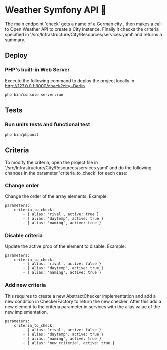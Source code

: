 Weather Symfony API 🎼
======
The main endpoint 'check' gets a name of a German city , then makes a call to Open Weather API to create a City instance. Finally it checks the criteria specified in '/src/Infrastructure/City/Resources/services.yaml' and returns a summary.
## Deploy
### PHP's built-in Web Server
Execute the following command to deploy the project locally in http://127.0.0.1:8000/check?city=Berlin
```bash
php bin/console server:run
```
## Tests
### Run units tests and functional test
```bash
php bin/phpunit
```
## Criteria
To modify the criteria, open the project file in '/src/Infrastructure/City/Resources/services.yaml' and do the following 
changes in the parameter 'criteria_to_check' for each case:
### Change order
Change the order of the array elements. Example:
```
parameters:
    criteria_to_check:
        - { alias: 'rival', active: true }
        - { alias: 'daytemp', active: true }
        - { alias: 'naming', active: true }
```
### Disable criteria
Update the active prop of the element to disable. Example:
```
parameters:
    criteria_to_check:
        - { alias: 'rival', active: false }
        - { alias: 'daytemp', active: true }
        - { alias: 'naming', active: true }
```
### Add new criteria
This requires to create a new AbstractChecker implementation and add a new condition in CheckerFactory to return the new checker. 
After this add a new element to the criteria parameter in services with the alias value of the new implementation. 
```
parameters:
    criteria_to_check:
        - { alias: 'rival', active: false }
        - { alias: 'daytemp', active: true }
        - { alias: 'naming', active: true }
        - { alias: 'new_criteria', active: true }
```